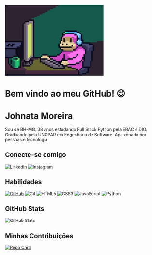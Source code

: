 <img src = "makakoloko.webp"  width = "325px">

# Bem vindo ao meu GitHub! 😉

# Johnata Moreira
Sou de BH-MG. 38 anos estudando Full Stack Python pela EBAC e DIO. Graduando pela UNOPAR em Engenharia de Software. Apaixonado por pessoas e tecnologia.
## Conecte-se comigo
[![LinkedIn](https://img.shields.io/badge/LinkedIn-559?style=for-the-badge&logo=linkedin&logoColor=226)](https://www.linkedin.com/in/eujohnatamoreira)
[![Instagram](https://img.shields.io/badge/Instagram-559?style=for-the-badge&logo=instagram&logoColor=226)](https://www.instagram.com/johnatavinicius)
## Habilidades
[![GitHub](https://img.shields.io/badge/GitHub-559?style=for-the-badge&logo=github&logoColor=226)](https://github.com/johnatamoreira)
![Git](https://img.shields.io/badge/Git-559?style=for-the-badge&logo=github&logoColor=226)
![HTML5](https://img.shields.io/badge/HTML5-559?style=for-the-badge&logo=html5&logoColor=226)
![CSS3](https://img.shields.io/badge/CSS3-559?style=for-the-badge&logo=css3&logoColor=226)
![JavaScript](https://img.shields.io/badge/Js-559?style=for-the-badge&logo=javascript&logoColor=226)
![Python](https://img.shields.io/badge/python-559?style=for-the-badge&logo=python&logoColor=226)
## GitHub Stats
![GitHub Stats](https://github-readme-stats.vercel.app/api?username=JohnataMoreira&theme=transparent&bg_color=559&border_color=226&show_icons=true&icon_color=006&title_color=629629&text_color=226)

## Minhas Contribuições
[![Repo Card](https://github-readme-stats.vercel.app/api/pin/?username=JohnataMoreira&repo=dio-lab-open-source&bg_color=559&border_color=226&show_icons=true&icon_color=006&title_color=629629&text_color=119)](https://github.com/JohnataMoreira/dio-lab-open-source)
